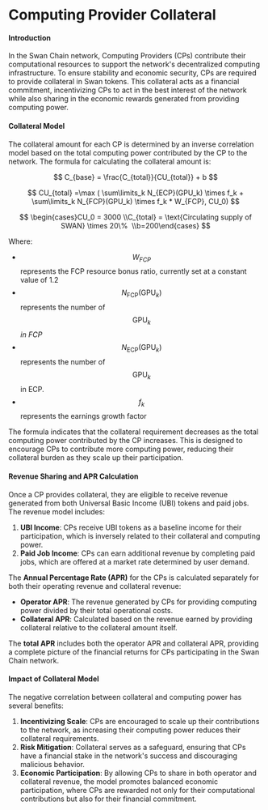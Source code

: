 # Computing Provider Collateral

#### **Introduction**

In the Swan Chain network, Computing Providers (CPs) contribute their computational resources to support the network's decentralized computing infrastructure. To ensure stability and economic security, CPs are required to provide collateral in Swan tokens. This collateral acts as a financial commitment, incentivizing CPs to act in the best interest of the network while also sharing in the economic rewards generated from providing computing power.

#### **Collateral Model**

The collateral amount for each CP is determined by an inverse correlation model based on the total computing power contributed by the CP to the network. The formula for calculating the collateral amount is:

$$
C_{base} =  \frac{C_{total}}{CU_{total}}  + b
$$

$$
CU_{total} =\max ( \sum\limits_k N_{ECP}(GPU_k)  \times f_k +  \sum\limits_k N_{FCP}(GPU_k)    \times f_k * W_{FCP}, CU_0)
$$

$$
\begin{cases}CU_0 = 3000 \\C_{total} =  \text{Circulating supply of SWAN} \times 20\%  \\b=200\end{cases}
$$

Where:

* $$W_{FCP}$$ represents the FCP resource bonus ratio, currently set at a constant value of 1.2
* $$N_{\text{FCP}}(\text{GPU}_k)$$represents the number of $$\text{GPU}_k$$ _in FCP_
* &#x20;$$N_{\text{ECP}}(\text{GPU}_k)$$ represents the number of $$\text{GPU}_k$$ in ECP.&#x20;
* $$f_k$$ represents the earnings growth factor

The formula indicates that the collateral requirement decreases as the total computing power contributed by the CP increases. This is designed to encourage CPs to contribute more computing power, reducing their collateral burden as they scale up their participation.

#### **Revenue Sharing and APR Calculation**

Once a CP provides collateral, they are eligible to receive revenue generated from both Universal Basic Income (UBI) tokens and paid jobs. The revenue model includes:

1. **UBI Income**: CPs receive UBI tokens as a baseline income for their participation, which is inversely related to their collateral and computing power.
2. **Paid Job Income**: CPs can earn additional revenue by completing paid jobs, which are offered at a market rate determined by user demand.

The **Annual Percentage Rate (APR)** for the CPs is calculated separately for both their operating revenue and collateral revenue:

* **Operator APR**: The revenue generated by CPs for providing computing power divided by their total operational costs.
* **Collateral APR**: Calculated based on the revenue earned by providing collateral relative to the collateral amount itself.

The **total APR** includes both the operator APR and collateral APR, providing a complete picture of the financial returns for CPs participating in the Swan Chain network.

#### **Impact of Collateral Model**

The negative correlation between collateral and computing power has several benefits:

1. **Incentivizing Scale**: CPs are encouraged to scale up their contributions to the network, as increasing their computing power reduces their collateral requirements.
2. **Risk Mitigation**: Collateral serves as a safeguard, ensuring that CPs have a financial stake in the network's success and discouraging malicious behavior.
3. **Economic Participation**: By allowing CPs to share in both operator and collateral revenue, the model promotes balanced economic participation, where CPs are rewarded not only for their computational contributions but also for their financial commitment.
